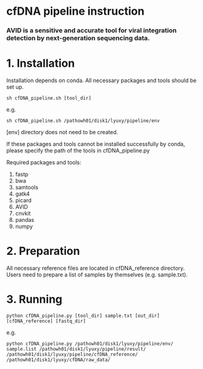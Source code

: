 # cfDNA pipeline instruction

### AVID is a sensitive and accurate tool for viral integration detection by next-generation sequencing data.

# 1. Installation
Installation depends on conda. All necessary packages and tools should be set up.
```
sh cfDNA_pipeline.sh [tool_dir]
```

e.g.
```
sh cfDNA_pipeline.sh /pathowh01/disk1/lyuxy/pipeline/env
```
[env] directory does not need to be created.

If these packages and tools cannot be installed successfully by conda, please specify the path of the tools in cfDNA_pipeline.py

Required packages and tools:
<ol>
<li>fastp</li>
<li>bwa</li>
<li>samtools</li>
<li>gatk4</li>
<li>picard</li>
<li>AVID</li>
<li>cnvkit</li>
<li>pandas</li>
<li>numpy</li>
</ol>

# 2. Preparation 
All necessary reference files are located in cfDNA_reference directory. Users need to prepare a list of samples by themselves (e.g. sample.txt).



# 3. Running

```
python cfDNA_pipeline.py [tool_dir] sample.txt [out_dir] [cfDNA_reference] [fastq_dir]
```
e.g.
```
python cfDNA_pipeline.py /pathowh01/disk1/lyuxy/pipeline/env/ sample.list /pathowh01/disk1/lyuxy/pipeline/result/ /pathowh01/disk1/lyuxy/pipeline/cfDNA_reference/ /pathowh01/disk1/lyuxy/cfDNA/raw_data/
```

